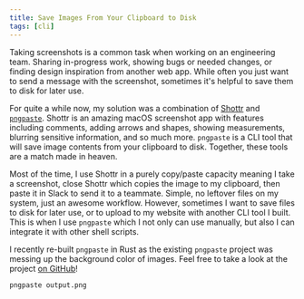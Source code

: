 ```yaml
---
title: Save Images From Your Clipboard to Disk
tags: [cli]
---
```


Taking screenshots is a common task when working on an engineering team.
Sharing in-progress work, showing bugs or needed changes, or finding design
inspiration from another web app. While often you just want to send a
message with the screenshot, sometimes it's helpful to save them to disk
for later use.

For quite a while now, my solution was a combination of
[Shottr](https://shottr.cc/) and
[`pngpaste`](https://github.com/jcsalterego/pngpaste). Shottr is an amazing
macOS screenshot app with features including comments, adding arrows and
shapes, showing measurements, blurring sensitive information, and so much
more. `pngpaste` is a CLI tool that will save image contents from your
clipboard to disk. Together, these tools are a match made in heaven.

Most of the time, I use Shottr in a purely copy/paste capacity meaning I
take a screenshot, close Shottr which copies the image to my clipboard,
then paste it in Slack to send it to a teammate. Simple, no leftover files
on my system, just an awesome workflow. However, sometimes I want to save
files to disk for later use, or to upload to my website with another CLI
tool I built. This is when I use `pngpaste` which I not only can use
manually, but also I can integrate it with other shell scripts.

I recently re-built `pngpaste` in Rust as the existing `pngpaste` project
was messing up the background color of images. Feel free to take a look at
the project [on GitHub](https://github.com/mskelton/pngpaste)!

```bash
pngpaste output.png
```
